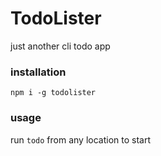 # TodoLister 

just another cli todo app

### installation

`npm i -g todolister`

### usage

run `todo` from any location to start
